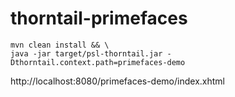 # thorntail-primefaces

```
mvn clean install && \
java -jar target/psl-thorntail.jar -Dthorntail.context.path=primefaces-demo

```

http://localhost:8080/primefaces-demo/index.xhtml
